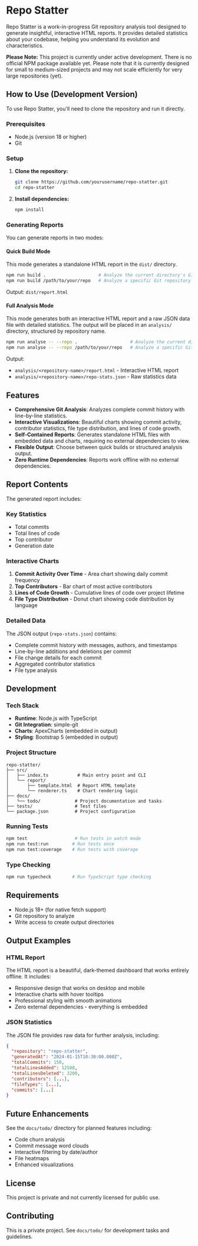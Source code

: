 # Repo Statter

Repo Statter is a work-in-progress Git repository analysis tool designed to generate insightful, interactive HTML reports. It provides detailed statistics about your codebase, helping you understand its evolution and characteristics.

**Please Note:** This project is currently under active development. There is no official NPM package available yet. Please note that it is currently designed for small to medium-sized projects and may not scale efficiently for very large repositories (yet).

## How to Use (Development Version)

To use Repo Statter, you'll need to clone the repository and run it directly.

### Prerequisites

- Node.js (version 18 or higher)
- Git

### Setup

1.  **Clone the repository:**
    ```bash
    git clone https://github.com/yourusername/repo-statter.git
    cd repo-statter
    ```
2.  **Install dependencies:**
    ```bash
    npm install
    ```

### Generating Reports

You can generate reports in two modes:

#### Quick Build Mode

This mode generates a standalone HTML report in the `dist/` directory.

```bash
npm run build .                    # Analyze the current directory's Git repository
npm run build /path/to/your/repo   # Analyze a specific Git repository
```

Output: `dist/report.html`

#### Full Analysis Mode

This mode generates both an interactive HTML report and a raw JSON data file with detailed statistics. The output will be placed in an `analysis/` directory, structured by repository name.

```bash
npm run analyse -- --repo .                    # Analyze the current directory's Git repository
npm run analyse -- --repo /path/to/your/repo   # Analyze a specific Git repository
```

Output:
- `analysis/<repository-name>/report.html` - Interactive HTML report
- `analysis/<repository-name>/repo-stats.json` - Raw statistics data

## Features

-   **Comprehensive Git Analysis**: Analyzes complete commit history with line-by-line statistics.
-   **Interactive Visualizations**: Beautiful charts showing commit activity, contributor statistics, file type distribution, and lines of code growth.
-   **Self-Contained Reports**: Generates standalone HTML files with embedded data and charts, requiring no external dependencies to view.
-   **Flexible Output**: Choose between quick builds or structured analysis output.
-   **Zero Runtime Dependencies**: Reports work offline with no external dependencies.

## Report Contents

The generated report includes:

### Key Statistics
- Total commits
- Total lines of code
- Top contributor
- Generation date

### Interactive Charts
1. **Commit Activity Over Time** - Area chart showing daily commit frequency
2. **Top Contributors** - Bar chart of most active contributors
3. **Lines of Code Growth** - Cumulative lines of code over project lifetime
4. **File Type Distribution** - Donut chart showing code distribution by language

### Detailed Data
The JSON output (`repo-stats.json`) contains:
- Complete commit history with messages, authors, and timestamps
- Line-by-line additions and deletions per commit
- File change details for each commit
- Aggregated contributor statistics
- File type analysis

## Development

### Tech Stack
- **Runtime**: Node.js with TypeScript
- **Git Integration**: simple-git
- **Charts**: ApexCharts (embedded in output)
- **Styling**: Bootstrap 5 (embedded in output)

### Project Structure
```
repo-statter/
├── src/
│   ├── index.ts           # Main entry point and CLI
│   └── report/
│       ├── template.html  # Report HTML template
│       └── renderer.ts    # Chart rendering logic
├── docs/
│   └── todo/             # Project documentation and tasks
├── tests/                # Test files
└── package.json          # Project configuration
```

### Running Tests

```bash
npm test                  # Run tests in watch mode
npm run test:run         # Run tests once
npm run test:coverage    # Run tests with coverage
```

### Type Checking

```bash
npm run typecheck        # Run TypeScript type checking
```

## Requirements

- Node.js 18+ (for native fetch support)
- Git repository to analyze
- Write access to create output directories

## Output Examples

### HTML Report
The HTML report is a beautiful, dark-themed dashboard that works entirely offline. It includes:
- Responsive design that works on desktop and mobile
- Interactive charts with hover tooltips
- Professional styling with smooth animations
- Zero external dependencies - everything is embedded

### JSON Statistics
The JSON file provides raw data for further analysis, including:
```json
{
  "repository": "repo-statter",
  "generatedAt": "2024-01-15T10:30:00.000Z",
  "totalCommits": 150,
  "totalLinesAdded": 12500,
  "totalLinesDeleted": 3200,
  "contributors": [...],
  "fileTypes": [...],
  "commits": [...]
}
```

## Future Enhancements

See the `docs/todo/` directory for planned features including:
- Code churn analysis
- Commit message word clouds
- Interactive filtering by date/author
- File heatmaps
- Enhanced visualizations

## License

This project is private and not currently licensed for public use.

## Contributing

This is a private project. See `docs/todo/` for development tasks and guidelines.